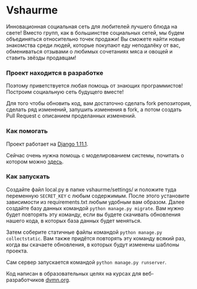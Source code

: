 # Vshaurme

Инновационная социальная сеть для любителей лучшего блюда на свете! Вместо групп, как в большинстве социальных сетей, мы будем объединяться 
относительно точек продажи! Вы сможете найти новые знакомства среди людей, которые покупают еду неподалёку от вас, 
обмениваться отзывами о любимых сочетаниях мяса и овощей и ставить звёзды продавцам!

### Проект находится в разработке

Поэтому приветствуется любая помощь от знающих программистов! Построим социальную сеть будущего вместе!

Для того чтобы обновить код, вам достаточно сделать fork репозитория, сделать ряд изменений, запушить изменения в fork, а потом создать Pull Request с описанием проделанных изменений.

### Как помогать

Проект работает на [Django 1.11.1](https://www.djangoproject.com). 

Сейчас очень нужна помощь с моделированием системы, почитать о котором можно [здесь](https://docs.djangoproject.com/en/4.1/intro/tutorial02/).

### Как запускать
Создайте файл local.py в папке vshaurme/settings/ и положите туда переменную `SECRET_KEY` с любым содержимым.
После этого установите зависимости из requirements.txt любым удобным вам образом.
Далее создайте базу данных командой ```python manage.py migrate```. Вам нужно будет повторять эту команду, если вы будете скачивать обновления нашего кода, в которых база данных будет меняться.

Затем соберите статичные файлы командой ```python manage.py collectstatic```. Вам также придётся повторять эту команду всякий раз, когда вы скачаете обновления, в которых будут изменены шаблоны проекта.

Сам сервер запускается командой ```python manage.py runserver```.

Код написан в образовательных целях на курсах для веб-разработчиков [dvmn.org](https://dvmn.org/).
